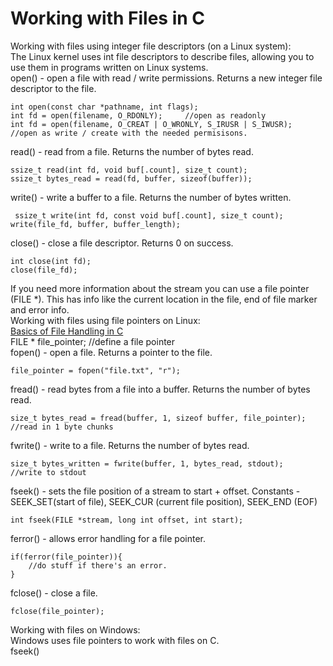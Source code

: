 # Working with Files in C    
Working with files using integer file descriptors (on a Linux system):    
The Linux kernel uses int file descriptors to describe files, allowing you to use them in programs written on Linux systems.      
open() - open a file with read / write permissions. Returns a new integer file descriptor to the file.      

    int open(const char *pathname, int flags);    
    int fd = open(filename, O_RDONLY);     //open as readonly   
    int fd = open(filename, O_CREAT | O_WRONLY, S_IRUSR | S_IWUSR);    //open as write / create with the needed permisisons. 

read() - read from a file. Returns the number of bytes read.     

    ssize_t read(int fd, void buf[.count], size_t count);  
    ssize_t bytes_read = read(fd, buffer, sizeof(buffer)); 

write() - write a buffer to a file. Returns the number of bytes written.      

     ssize_t write(int fd, const void buf[.count], size_t count);
    write(file_fd, buffer, buffer_length);    
close() - close a file descriptor. Returns 0 on success.           

    int close(int fd);
    close(file_fd);    

If you need more information about the stream you can use a file pointer (FILE *). This has info like the current location in the file, end of file marker and error info.     
Working with files using file pointers on Linux:      
[Basics of File Handling in C](https://www.geeksforgeeks.org/basics-file-handling-c/)      
FILE * file_pointer;     //define a file pointer    
fopen() - open a file. Returns a pointer to the file.    

    file_pointer = fopen("file.txt", "r");       

fread() - read bytes from a file into a buffer. Returns the number of bytes read.     

    size_t bytes_read = fread(buffer, 1, sizeof buffer, file_pointer);      //read in 1 byte chunks    

fwrite() - write to a file. Returns the number of bytes read.    

    size_t bytes_written = fwrite(buffer, 1, bytes_read, stdout);   //write to stdout      

fseek() - sets the file position of a stream to start + offset. Constants - SEEK_SET(start of file), SEEK_CUR (current file position), SEEK_END (EOF)             

    int fseek(FILE *stream, long int offset, int start);    

ferror() - allows error handling for a file pointer.     

    if(ferror(file_pointer)){
        //do stuff if there's an error. 
    }       
    
fclose() - close a file.     

    fclose(file_pointer);     

Working with files on Windows:       
Windows uses file pointers to work with files on C.       
fseek()         